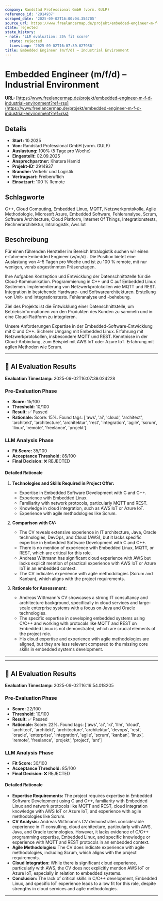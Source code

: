 ```yaml
---
company: Randstad Professional GmbH (vorm. GULP)
reference_id: '2914937'
scraped_date: '2025-09-02T16:00:04.354705'
source_url: https://www.freelancermap.de/projekt/embedded-engineer-m-f-d-industrial-environment?ref=rss
state: rejected
state_history:
- note: 'LLM evaluation: 35% fit score'
  state: rejected
  timestamp: '2025-09-02T16:07:39.027980'
title: Embedded Engineer (m/f/d) – Industrial Environment
---
```



# Embedded Engineer (m/f/d) – Industrial Environment
**URL:** [https://www.freelancermap.de/projekt/embedded-engineer-m-f-d-industrial-environment?ref=rss](https://www.freelancermap.de/projekt/embedded-engineer-m-f-d-industrial-environment?ref=rss)
## Details
- **Start:** 10.2025
- **Von:** Randstad Professional GmbH (vorm. GULP)
- **Auslastung:** 100% (5 Tage pro Woche)
- **Eingestellt:** 02.09.2025
- **Ansprechpartner:** Khatera Hamid
- **Projekt-ID:** 2914937
- **Branche:** Verkehr und Logistik
- **Vertragsart:** Freiberuflich
- **Einsatzart:** 100
                                                % Remote

## Schlagworte
C++, Cloud Computing, Embedded Linux, MQTT, Netzwerkprotokolle, Agile Methodologie, Microsoft Azure, Embedded Software, Fehleranalyse, Scrum, Software Architecture, Cloud Platform, Internet Of Things, Integrationstests, Rechnerarchitektur, Intralogistik, Aws Iot

## Beschreibung
Für einen führenden Hersteller im Bereich Intralogistik suchen wir einen erfahrenen Embedded Engineer (w/m/d) . Die Position bietet eine Auslastung von 4-5 Tagen pro Woche und ist zu 100 % remote, mit nur wenigen, vorab abgestimmten Präsenztagen.

Ihre Aufgaben
Konzeption und Entwicklung der Datenschnittstelle für die Cloud-Kommunikation.
Programmierung in C++ und C auf Embedded Linux Systemen.
Implementierung von Netzwerkprotokollen wie MQTT und REST.
Integration in bestehende Hardware- und Softwarearchitekturen.
Erstellung von Unit- und Integrationstests.
Fehleranalyse und -behebung.

Ziel des Projekts ist die Entwicklung einer Datenschnittstelle, um Betriebsinformationen von den Produkten des Kunden zu sammeln und in eine Cloud-Plattform zu integrieren.

Unsere Anforderungen
Expertise in der Embedded-Software-Entwicklung mit C und C++.
Sicherer Umgang mit Embedded Linux.
Erfahrung mit Netzwerkprotokollen, insbesondere MQTT und REST.
Kenntnisse in der Cloud-Anbindung, zum Beispiel mit AWS IoT oder Azure IoT.
Erfahrung mit agilen Methoden wie Scrum.

---

## 🤖 AI Evaluation Results

**Evaluation Timestamp:** 2025-09-02T16:07:39.024228

### Pre-Evaluation Phase
- **Score:** 15/100
- **Threshold:** 10/100
- **Result:** ✅ Passed
- **Rationale:** Score: 15%. Found tags: ['aws', 'ai', 'cloud', 'architect', 'architekt', 'architecture', 'architektur', 'rest', 'integration', 'agile', 'scrum', 'linux', 'remote', 'freelance', 'projekt']

### LLM Analysis Phase
- **Fit Score:** 35/100
- **Acceptance Threshold:** 85/100
- **Final Decision:** ❌ REJECTED

#### Detailed Rationale
1. **Technologies and Skills Required in Project Offer:** 
   - Expertise in Embedded Software Development with C and C++.
   - Experience with Embedded Linux.
   - Familiarity with network protocols, particularly MQTT and REST.
   - Knowledge in cloud integration, such as AWS IoT or Azure IoT.
   - Experience with agile methodologies like Scrum.
   
2. **Comparison with CV:**
   - The CV reveals extensive experience in IT architecture, Java, Oracle technologies, DevOps, and Cloud (AWS), but it lacks specific expertise in Embedded Software Development with C and C++.
   - There is no mention of experience with Embedded Linux, MQTT, or REST, which are critical for this role.
   - Andreas Wittmann has significant cloud experience with AWS but lacks explicit mention of practical experience with AWS IoT or Azure IoT in an embedded context.
   - The CV indicates experience with agile methodologies (Scrum and Kanban), which aligns with the project requirements.
   
3. **Rationale for Assessment:**
   - Andreas Wittmann's CV showcases a strong IT consultancy and architecture background, specifically in cloud services and large-scale enterprise systems with a focus on Java and Oracle technologies.
   - The specific expertise in developing embedded systems using C/C++ and working with protocols like MQTT and REST on Embedded Linux is not demonstrated, which are crucial elements of the project role.
   - His cloud expertise and experience with agile methodologies are aligned, but they are less relevant compared to the missing core skills in embedded systems development.

---


---

## 🤖 AI Evaluation Results

**Evaluation Timestamp:** 2025-09-02T16:16:54.018205

### Pre-Evaluation Phase
- **Score:** 22/100
- **Threshold:** 10/100
- **Result:** ✅ Passed
- **Rationale:** Score: 22%. Found tags: ['aws', 'ai', 'ki', 'llm', 'cloud', 'architect', 'architekt', 'architecture', 'architektur', 'devops', 'rest', 'oracle', 'enterprise', 'integration', 'agile', 'scrum', 'kanban', 'linux', 'remote', 'freelance', 'projekt', 'project', 'ant']

### LLM Analysis Phase
- **Fit Score:** 30/100
- **Acceptance Threshold:** 85/100
- **Final Decision:** ❌ REJECTED

#### Detailed Rationale
- **Expertise Requirements:** The project requires expertise in Embedded Software Development using C and C++, familiarity with Embedded Linux and network protocols like MQTT and REST, cloud integration knowledge with AWS IoT or Azure IoT, and experience with agile methodologies like Scrum.
- **CV Analysis:** Andreas Wittmann's CV demonstrates considerable experience in IT consulting, cloud architecture, particularly with AWS, Java, and Oracle technologies. However, it lacks evidence of C/C++ programming expertise, Embedded Linux, and specific knowledge or experience with MQTT and REST protocols in an embedded context.
- **Agile Methodologies:** The CV does indicate experience with agile methodologies, including Scrum, which aligns with the project requirements.
- **Cloud Integration:** While there is significant cloud experience, particularly with AWS, the CV does not explicitly mention AWS IoT or Azure IoT, especially in relation to embedded systems.
- **Conclusion:** The lack of critical skills in C/C++ development, Embedded Linux, and specific IoT experience leads to a low fit for this role, despite strengths in cloud services and agile methodologies.

---

